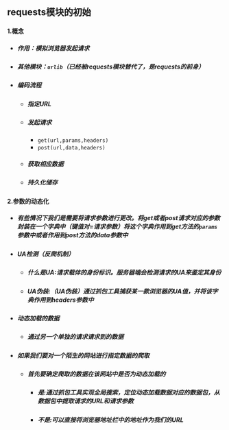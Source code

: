 ## requests模块的初始

#### 1.概念

+ ##### 作用：模拟浏览器发起请求

+ ##### 其他模块：`urlib`（已经被requests模块替代了，是requests的前身）

+ ##### 编码流程

  + ##### 指定URL

  + ##### 发起请求

    + `get(url,params,headers)`
    + `post(url,data,headers)`

  + ##### 获取相应数据

  + ##### 持久化储存

#### 2.参数的动态化

+ ##### 有些情况下我们是需要将请求参数进行更改。将get或者post请求对应的参数封装在一个字典中（键值对=请求参数）将这个字典作用到get方法的`params`参数中或者作用到post方法的data参数中

+ ##### UA检测（反爬机制）

  + #####  什么是UA:请求载体的身份标识。服务器端会检测请求的UA来鉴定其身份

  + ##### UA伪装:（UA伪装）通过抓包工具捕获某一款浏览器的UA值，并将该字典作用到headers参数中

+ ##### 动态加载的数据

  + ##### 通过另一个单独的请求请求到的数据

+ ##### 如果我们要对一个陌生的网站进行指定数据的爬取

  + ##### 首先要确定爬取的数据在该网站中是否为动态加载的

    + ##### 是:通过抓包工具实现全局搜索，定位动态加载数据对应的数据包，从数据包中提取请求的URL和请求参数

    + ##### 不是:可以直接将浏览器地址栏中的地址作为我们的URL